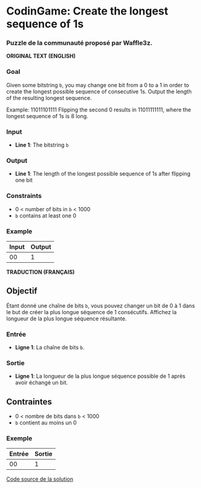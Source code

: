 # CodinGame: Create the longest sequence of 1s

### Puzzle de la communauté proposé par Waffle3z.

**ORIGINAL TEXT (ENGLISH)**

### Goal
Given some bitstring `b`, you may change one bit from a 0 to a 1 in order to create the longest possible sequence of consecutive 1s. Output the length of the resulting longest sequence.

Example: 11011101111
Flipping the second 0 results in 11011111111, where the longest sequence of 1s is 8 long.

### Input
- **Line 1**: The bitstring `b`

### Output
- **Line 1**: The length of the longest possible sequence of 1s after flipping one bit

### Constraints
- 0 < number of bits in `b` < 1000
- `b` contains at least one 0

### Example

Input | Output
------------ | -------------
00 | 1

**TRADUCTION (FRANÇAIS)**

## Objectif

Étant donné une chaîne de bits `b`, vous pouvez changer un bit de 0 à 1 dans le but de créer la plus longue séquence de 1 consécutifs. Affichez la longueur de la plus longue séquence résultante.

### Entrée
- **Ligne 1**: La chaîne de bits `b`.

### Sortie
- **Ligne 1**: La longueur de la plus longue séquence possible de 1 après avoir échangé un bit.

## Contraintes
- 0 < nombre de bits dans `b` < 1000
- `b` contient au moins un 0

### Exemple

Entrée | Sortie
------------ | -------------
00 | 1

[Code source de la solution](https://github.com/Kous92/CodinGame-Swift-FR-/blob/main/Puzzles%20classiques/Facile/Create%20the%20longest%20sequence%20of%201s/longest1sequence.swift)